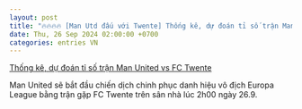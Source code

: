 ```yaml
---
layout: post
title: "🔥🔥🔥🔥 [Man Utd đấu với Twente] Thống kê, dự đoán tỉ số trận Man United vs FC Twente"
date: Thu, 26 Sep 2024 02:00:00 +0700
categories: entries VN
---
```

[Thống kê, dự đoán tỉ số trận Man United vs FC Twente](https://laodong.vn/the-thao/thong-ke-du-doan-ti-so-tran-man-united-vs-fc-twente-1399339.ldo)

Man United sẽ bắt đầu chiến dịch chinh phục danh hiệu vô địch Europa League bằng trận gặp FC Twente trên sân nhà lúc 2h00 ngày 26.9.

